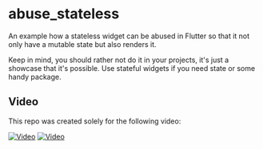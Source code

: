 # abuse_stateless

An example how a stateless widget can be abused in Flutter so that it not only have a mutable state but also renders it.

Keep in mind, you should rather not do it in your projects, it's just a showcase that it's possible. Use stateful widgets if you need state or some handy package. 

## Video

This repo was created solely for the following video:

[![Video](https://img.youtube.com/vi/Hkl2JuCZTKE/0.jpg)](https://www.youtube.com/watch?v=Hkl2JuCZTKE)
[![Video](https://img.youtube.com/vi/IKR8hpslNTw/0.jpg)](https://www.youtube.com/watch?v=IKR8hpslNTw)
